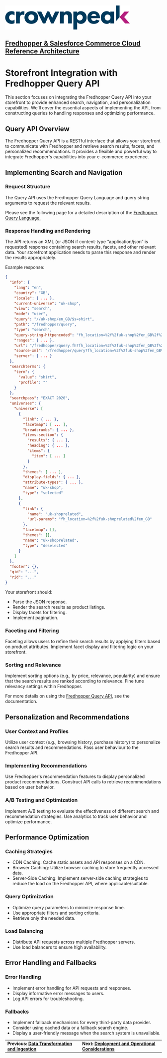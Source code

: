 <a href="http://www.crownpeak.com" target="_blank">![Crownpeak Logo](../../../images/logo/crownpeak-logo.png "Crownpeak Logo")</a>

## [Fredhopper & Salesforce Commerce Cloud Reference Architecture](../README.md)

# Storefront Integration with Fredhopper Query API
This section focuses on integrating the Fredhopper Query API into your storefront to provide enhanced search, navigation, and personalization capabilities. We'll cover the essential aspects of implementing the API, from constructing queries to handling responses and optimizing performance.

## Query API Overview
The Fredhopper Query API is a RESTful interface that allows your storefront to communicate with Fredhopper and retrieve search results, facets, and personalized recommendations. It provides a flexible and powerful way to integrate Fredhopper's capabilities into your e-commerce experience.

## Implementing Search and Navigation

### Request Structure
The Query API uses the Fredhopper Query Language and query string arguments to request the relevant results.

Please see the following page for a detailed description of the [Fredhopper Query Language.](https://crownpeak.gitbook.io/product-discovery/fredhopper-integration-guide/fredhopper-integration-guide-1/front-end-integration/fredhopper-query-language)

### Response Handling and Rendering
The API returns an XML (or JSON if content-type “application/json” is requested) response containing search results, facets, and other relevant data. Your storefront application needs to parse this response and render the results appropriately.

Example response:
```json
{
  "info": {
    "lang": "en",
    "country": "GB",
    "locale": { ... },
    "current-universe": "uk-shop",
    "view": "search",
    "mode": "user",
    "query": "//uk-shop/en_GB/$s=shirt",
    "path": "/fredhopper/query",
    "type": "search",
    "query-string-httpencoded": "fh_location=%2f%2fuk-shop%2fen_GB%2f%24s%3dshirt",
    "ranges": { ... },
    "url": "/fredhopper/query.fh?fh_location=%2f%2fuk-shop%2fen_GB%2f%24s%3dshirt",
    "source-xml": "/fredhopper/query?fh_location=%2f%2fuk-shop%2fen_GB%2f%24s%3dshirt",
    "server": { ... }
  },
  "searchterms": {
    "term": {
      "value": "shirt",
      "profile": ""
    }
  },
  "searchpass": "EXACT 2020",
  "universes": {
    "universe": [
      {
        "link": { ... },
        "facetmap": [ ... ],
        "breadcrumbs": { ... },
        "items-section": {
          "results": { ... },
          "heading": { ... },
          "items": {
            "item": [ ... ]
          }
        },
        "themes": [ ... ],
        "display-fields": { ... },
        "attribute-types": { ... },
        "name": "uk-shop",
        "type": "selected"
      },
      {
        "link": {
          "name": "uk-shoprelated",
          "url-params": "fh_location=%2f%2fuk-shoprelated%2fen_GB"
        },
        "facetmap": [],
        "themes": [],
        "name": "uk-shoprelated",
        "type": "deselected"
      }
    ]
  },
  "footer": {},
  "qid": "...",
  "rid": "..."
}
```

Your storefront should:
- Parse the JSON response.
- Render the search results as product listings.
- Display facets for filtering.
- Implement pagination.

### Faceting and Filtering
Faceting allows users to refine their search results by applying filters based on product attributes. Implement facet display and filtering logic on your storefront.

### Sorting and Relevance
Implement sorting options (e.g., by price, relevance, popularity) and ensure that the search results are ranked according to relevance. Fine tune relevancy settings within Fredhopper.

For more details on using the [Fredhopper Query API](https://crownpeak.gitbook.io/product-discovery/fredhopper-integration-guide/fredhopper-integration-guide-1/front-end-integration), see the documentation.

## Personalization and Recommendations

### User Context and Profiles
Utilize user context (e.g., browsing history, purchase history) to personalize search results and recommendations. Pass user behaviour to the Fredhopper API.

### Implementing Recommendations
Use Fredhopper's recommendation features to display personalized product recommendations. Construct API calls to retrieve recommendations based on user behavior.

### A/B Testing and Optimization
Implement A/B testing to evaluate the effectiveness of different search and recommendation strategies. Use analytics to track user behavior and optimize performance.

## Performance Optimization

### Caching Strategies
- CDN Caching: Cache static assets and API responses on a CDN.
- Browser Caching: Utilize browser caching to store frequently accessed data.
- Server-Side Caching: Implement server-side caching strategies to reduce the load on the Fredhopper API, where applicable/suitable.

### Query Optimization
- Optimize query parameters to minimize response time.
- Use appropriate filters and sorting criteria.
- Retrieve only the needed data.

### Load Balancing
- Distribute API requests across multiple Fredhopper servers.
- Use load balancers to ensure high availability.

## Error Handling and Fallbacks

### Error Handling
- Implement error handling for API requests and responses.
- Display informative error messages to users.
- Log API errors for troubleshooting.

### Fallbacks
- Implement fallback mechanisms for every third-party data provider.
- Consider using cached data or a fallback search engine.
- Display a user-friendly message when the search system is unavailable.

|                                                                                                   |                                                                                                               |
|---------------------------------------------------------------------------------------------------|---------------------------------------------------------------------------------------------------------------|
| **Previous: [Data Transformation and Ingestion](../data-transformation-and-ingestion/README.md)** | **Next: [Deployment and Operational Considerations](../deployment-and-operational-considerations/README.md)** |